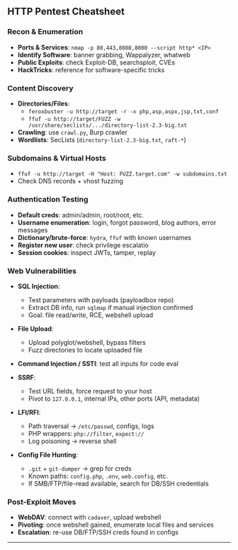 ## HTTP Pentest Cheatsheet

### Recon & Enumeration

- **Ports & Services**: `nmap -p 80,443,8080,8000 --script http* <IP>`
- **Identify Software**: banner grabbing, Wappalyzer, whatweb
- **Public Exploits**: check Exploit-DB, searchsploit, CVEs
- **HackTricks**: reference for software-specific tricks

### Content Discovery

- **Directories/Files**:
    - `feroxbuster -u http://target -r -x php,asp,aspx,jsp,txt,conf`
    - `ffuf -u http://target/FUZZ -w /usr/share/seclists/.../directory-list-2.3-big.txt`
- **Crawling**: use `crawl.py`, Burp crawler
- **Wordlists**: SecLists (`directory-list-2.3-big.txt`, `raft-*`)

### Subdomains & Virtual Hosts

- `ffuf -u http://target -H "Host: FUZZ.target.com" -w subdomains.txt`
- Check DNS records + vhost fuzzing

### Authentication Testing

- **Default creds**: admin/admin, root/root, etc.
- **Username enumeration**: login, forgot password, blog authors, error messages
- **Dictionary/brute-force**: `hydra`, `ffuf` with known usernames
- **Register new user**: check privilege escalatio
- **Session cookies**: inspect JWTs, tamper, replay

### Web Vulnerabilities

- **SQL Injection**:
    - Test parameters with payloads (payloadbox repo)
    - Extract DB info, run `sqlmap` if manual injection confirmed
    - Goal: file read/write, RCE, webshell upload
- **File Upload**:
    - Upload polyglot/webshell, bypass filters
    - Fuzz directories to locate uploaded file
- **Command Injection / SSTI**: test all inputs for code eval
    
- **SSRF**:
    - Test URL fields, force request to your host
    - Pivot to `127.0.0.1`, internal IPs, other ports (API, metadata)
- **LFI/RFI**:
    - Path traversal → `/etc/passwd`, configs, logs
    - PHP wrappers: `php://filter`, `expect://`
    - Log poisoning → reverse shell
- **Config File Hunting**:
    - `.git` + `git-dumper` → grep for creds
    - Known paths: `config.php`, `.env`, `web.config`, etc.
    - If SMB/FTP/file-read available, search for DB/SSH credentials

### Post-Exploit Moves

- **WebDAV**: connect with `cadaver`, upload webshell
- **Pivoting**: once webshell gained, enumerate local files and services
- **Escalation**: re-use DB/FTP/SSH creds found in configs

---

